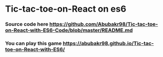 # Tic-tac-toe-on-React on es6
### Source code here https://github.com/Abubakr98/Tic-tac-toe-on-React-with-ES6-Code/blob/master/README.md 
### You can play this game https://abubakr98.github.io/Tic-tac-toe-on-React-with-ES6/
